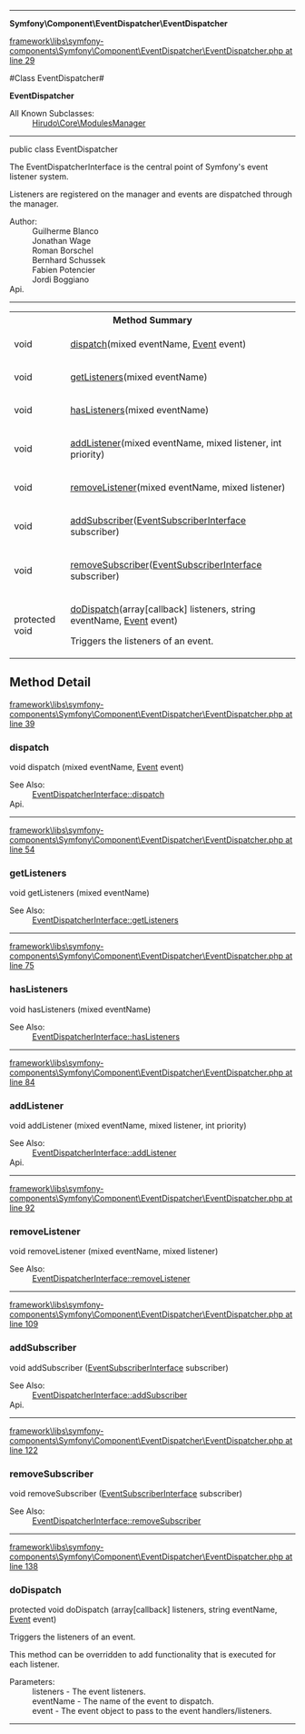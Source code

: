

- - -

**Symfony\Component\EventDispatcher\EventDispatcher**


<a href="https://github.com/JeyDotC/Hirudo/blob/master/framework/libs/symfony-components/Symfony/Component/EventDispatcher/EventDispatcher.php#L29" >framework\libs\symfony-components\Symfony\Component\EventDispatcher\EventDispatcher.php at line 29</a>

#Class EventDispatcher#

**EventDispatcher**


<dl>
<dt>All Known Subclasses:</dt>
<dd><a href="https://github.com/JeyDotC/Hirudo-docs/blob/master/hirudo/core/ModulesManager.md">Hirudo\Core\ModulesManager</a> </dd>
</dl>



- - -

<p class="signature"><span class='k'>public  class</span> <span class='nx'>EventDispatcher</span></p>

<div class="comment" id="overview_description"><p>The EventDispatcherInterface is the central point of Symfony's event listener system.</p><p>Listeners are registered on the manager and events are dispatched through the
manager.</p></div>

<dl>
<dt>Author:</dt>
<dd>Guilherme Blanco <guilhermeblanco@hotmail.com></dd>
<dd>Jonathan Wage <jonwage@gmail.com></dd>
<dd>Roman Borschel <roman@code-factory.org></dd>
<dd>Bernhard Schussek <bschussek@gmail.com></dd>
<dd>Fabien Potencier <fabien@symfony.com></dd>
<dd>Jordi Boggiano <j.boggiano@seld.be></dd>
<dt>Api.</dt>
</dl>


- - -

<table id="summary_method">
<tr><th colspan="2">Method Summary</th></tr>
<tr>
<td><span class='k'></span> <span class='nx'>void</span></td>
<td class="description"><p class="name"><a href="#dispatch">dispatch</a>(mixed eventName, <a href="https://github.com/JeyDotC/Hirudo/blob/master/symfony/component/eventdispatcher/Event.md">Event</a> event)</p><p class="description"></p></td>
</tr>
<tr>
<td><span class='k'></span> <span class='nx'>void</span></td>
<td class="description"><p class="name"><a href="#getlisteners">getListeners</a>(mixed eventName)</p><p class="description"></p></td>
</tr>
<tr>
<td><span class='k'></span> <span class='nx'>void</span></td>
<td class="description"><p class="name"><a href="#haslisteners">hasListeners</a>(mixed eventName)</p><p class="description"></p></td>
</tr>
<tr>
<td><span class='k'></span> <span class='nx'>void</span></td>
<td class="description"><p class="name"><a href="#addlistener">addListener</a>(mixed eventName, mixed listener, int priority)</p><p class="description"></p></td>
</tr>
<tr>
<td><span class='k'></span> <span class='nx'>void</span></td>
<td class="description"><p class="name"><a href="#removelistener">removeListener</a>(mixed eventName, mixed listener)</p><p class="description"></p></td>
</tr>
<tr>
<td><span class='k'></span> <span class='nx'>void</span></td>
<td class="description"><p class="name"><a href="#addsubscriber">addSubscriber</a>(<a href="https://github.com/JeyDotC/Hirudo/blob/master/symfony/component/eventdispatcher/EventSubscriberInterface.md">EventSubscriberInterface</a> subscriber)</p><p class="description"></p></td>
</tr>
<tr>
<td><span class='k'></span> <span class='nx'>void</span></td>
<td class="description"><p class="name"><a href="#removesubscriber">removeSubscriber</a>(<a href="https://github.com/JeyDotC/Hirudo/blob/master/symfony/component/eventdispatcher/EventSubscriberInterface.md">EventSubscriberInterface</a> subscriber)</p><p class="description"></p></td>
</tr>
<tr>
<td><span class='k'>protected </span> <span class='nx'>void</span></td>
<td class="description"><p class="name"><a href="#dodispatch">doDispatch</a>(array[callback] listeners, string eventName, <a href="https://github.com/JeyDotC/Hirudo/blob/master/symfony/component/eventdispatcher/Event.md">Event</a> event)</p><p class="description">Triggers the listeners of an event.
</p></td>
</tr>
</table>

<h2 id="detail_method">Method Detail</h2>

<a href="https://github.com/JeyDotC/Hirudo/blob/master/framework/libs/symfony-components/Symfony/Component/EventDispatcher/EventDispatcher.php#L39" >framework\libs\symfony-components\Symfony\Component\EventDispatcher\EventDispatcher.php at line 39</a>

<h3 id="dispatch()">dispatch</h3>
<span class='k'></span> <span class='nx'>void</span> <span class='nf'>dispatch</span> (mixed eventName, <a href="https://github.com/JeyDotC/Hirudo/blob/master/symfony/component/eventdispatcher/Event.md">Event</a> event)

<div class="details">
<p></p><dl>
<dt>See Also:</dt>
<dd><a href="../../../symfony/component/eventdispatcher/eventdispatcherinterface.html#dispatch()">EventDispatcherInterface::dispatch</a></dd>
<dt>Api.</dt>
</dl>

</div>

- - -


<a href="https://github.com/JeyDotC/Hirudo/blob/master/framework/libs/symfony-components/Symfony/Component/EventDispatcher/EventDispatcher.php#L54" >framework\libs\symfony-components\Symfony\Component\EventDispatcher\EventDispatcher.php at line 54</a>

<h3 id="getListeners()">getListeners</h3>
<span class='k'></span> <span class='nx'>void</span> <span class='nf'>getListeners</span> (mixed eventName)

<div class="details">
<p></p><dl>
<dt>See Also:</dt>
<dd><a href="../../../symfony/component/eventdispatcher/eventdispatcherinterface.html#getListeners()">EventDispatcherInterface::getListeners</a></dd>
</dl>

</div>

- - -


<a href="https://github.com/JeyDotC/Hirudo/blob/master/framework/libs/symfony-components/Symfony/Component/EventDispatcher/EventDispatcher.php#L75" >framework\libs\symfony-components\Symfony\Component\EventDispatcher\EventDispatcher.php at line 75</a>

<h3 id="hasListeners()">hasListeners</h3>
<span class='k'></span> <span class='nx'>void</span> <span class='nf'>hasListeners</span> (mixed eventName)

<div class="details">
<p></p><dl>
<dt>See Also:</dt>
<dd><a href="../../../symfony/component/eventdispatcher/eventdispatcherinterface.html#hasListeners()">EventDispatcherInterface::hasListeners</a></dd>
</dl>

</div>

- - -


<a href="https://github.com/JeyDotC/Hirudo/blob/master/framework/libs/symfony-components/Symfony/Component/EventDispatcher/EventDispatcher.php#L84" >framework\libs\symfony-components\Symfony\Component\EventDispatcher\EventDispatcher.php at line 84</a>

<h3 id="addListener()">addListener</h3>
<span class='k'></span> <span class='nx'>void</span> <span class='nf'>addListener</span> (mixed eventName, mixed listener, int priority)

<div class="details">
<p></p><dl>
<dt>See Also:</dt>
<dd><a href="../../../symfony/component/eventdispatcher/eventdispatcherinterface.html#addListener()">EventDispatcherInterface::addListener</a></dd>
<dt>Api.</dt>
</dl>

</div>

- - -


<a href="https://github.com/JeyDotC/Hirudo/blob/master/framework/libs/symfony-components/Symfony/Component/EventDispatcher/EventDispatcher.php#L92" >framework\libs\symfony-components\Symfony\Component\EventDispatcher\EventDispatcher.php at line 92</a>

<h3 id="removeListener()">removeListener</h3>
<span class='k'></span> <span class='nx'>void</span> <span class='nf'>removeListener</span> (mixed eventName, mixed listener)

<div class="details">
<p></p><dl>
<dt>See Also:</dt>
<dd><a href="../../../symfony/component/eventdispatcher/eventdispatcherinterface.html#removeListener()">EventDispatcherInterface::removeListener</a></dd>
</dl>

</div>

- - -


<a href="https://github.com/JeyDotC/Hirudo/blob/master/framework/libs/symfony-components/Symfony/Component/EventDispatcher/EventDispatcher.php#L109" >framework\libs\symfony-components\Symfony\Component\EventDispatcher\EventDispatcher.php at line 109</a>

<h3 id="addSubscriber()">addSubscriber</h3>
<span class='k'></span> <span class='nx'>void</span> <span class='nf'>addSubscriber</span> (<a href="https://github.com/JeyDotC/Hirudo/blob/master/symfony/component/eventdispatcher/EventSubscriberInterface.md">EventSubscriberInterface</a> subscriber)

<div class="details">
<p></p><dl>
<dt>See Also:</dt>
<dd><a href="../../../symfony/component/eventdispatcher/eventdispatcherinterface.html#addSubscriber()">EventDispatcherInterface::addSubscriber</a></dd>
<dt>Api.</dt>
</dl>

</div>

- - -


<a href="https://github.com/JeyDotC/Hirudo/blob/master/framework/libs/symfony-components/Symfony/Component/EventDispatcher/EventDispatcher.php#L122" >framework\libs\symfony-components\Symfony\Component\EventDispatcher\EventDispatcher.php at line 122</a>

<h3 id="removeSubscriber()">removeSubscriber</h3>
<span class='k'></span> <span class='nx'>void</span> <span class='nf'>removeSubscriber</span> (<a href="https://github.com/JeyDotC/Hirudo/blob/master/symfony/component/eventdispatcher/EventSubscriberInterface.md">EventSubscriberInterface</a> subscriber)

<div class="details">
<p></p><dl>
<dt>See Also:</dt>
<dd><a href="../../../symfony/component/eventdispatcher/eventdispatcherinterface.html#removeSubscriber()">EventDispatcherInterface::removeSubscriber</a></dd>
</dl>

</div>

- - -


<a href="https://github.com/JeyDotC/Hirudo/blob/master/framework/libs/symfony-components/Symfony/Component/EventDispatcher/EventDispatcher.php#L138" >framework\libs\symfony-components\Symfony\Component\EventDispatcher\EventDispatcher.php at line 138</a>

<h3 id="doDispatch()">doDispatch</h3>
<span class='k'>protected </span> <span class='nx'>void</span> <span class='nf'>doDispatch</span> (array[callback] listeners, string eventName, <a href="https://github.com/JeyDotC/Hirudo/blob/master/symfony/component/eventdispatcher/Event.md">Event</a> event)

<div class="details">
<p>Triggers the listeners of an event.</p><p>This method can be overridden to add functionality that is executed
for each listener.</p><dl>
<dt>Parameters:</dt>
<dd>listeners - The event listeners.</dd>
<dd>eventName - The name of the event to dispatch.</dd>
<dd>event - The event object to pass to the event handlers/listeners.</dd>
</dl>

</div>

- - -


